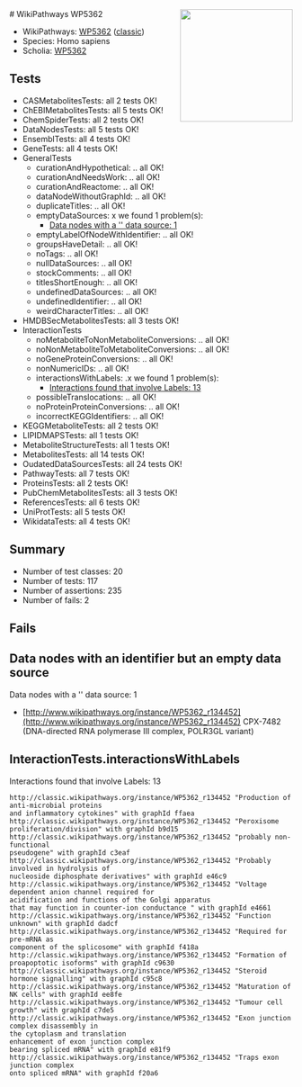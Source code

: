 <img style="float: right; width: 200px" src="https://upload.wikimedia.org/wikipedia/commons/thumb/8/83/Wplogo_with_text_500.png/640px-Wplogo_with_text_500.png" />
# WikiPathways WP5362

* WikiPathways: [WP5362](https://wikipathways.org/pathways/WP5362) ([classic](https://classic.wikipathways.org/instance/WP5362))
* Species: Homo sapiens
* Scholia: [WP5362](https://scholia.toolforge.org/wikipathways/WP5362)
## Tests
* CASMetabolitesTests: all 2 tests OK!
* ChEBIMetabolitesTests: all 5 tests OK!
* ChemSpiderTests: all 2 tests OK!
* DataNodesTests: all 5 tests OK!
* EnsemblTests: all 4 tests OK!
* GeneTests: all 4 tests OK!
* GeneralTests
    * curationAndHypothetical: .. all OK!
    * curationAndNeedsWork: .. all OK!
    * curationAndReactome: .. all OK!
    * dataNodeWithoutGraphId: .. all OK!
    * duplicateTitles: .. all OK!
    * emptyDataSources: x we found 1 problem(s):
        * [Data nodes with a '' data source: 1](#3d121fcc)
    * emptyLabelOfNodeWithIdentifier: .. all OK!
    * groupsHaveDetail: .. all OK!
    * noTags: .. all OK!
    * nullDataSources: .. all OK!
    * stockComments: .. all OK!
    * titlesShortEnough: .. all OK!
    * undefinedDataSources: .. all OK!
    * undefinedIdentifier: .. all OK!
    * weirdCharacterTitles: .. all OK!
* HMDBSecMetabolitesTests: all 3 tests OK!
* InteractionTests
    * noMetaboliteToNonMetaboliteConversions: .. all OK!
    * noNonMetaboliteToMetaboliteConversions: .. all OK!
    * noGeneProteinConversions: .. all OK!
    * nonNumericIDs: .. all OK!
    * interactionsWithLabels: .x we found 1 problem(s):
        * [Interactions found that involve Labels: 13](#fe97a8bb)
    * possibleTranslocations: .. all OK!
    * noProteinProteinConversions: .. all OK!
    * incorrectKEGGIdentifiers: .. all OK!
* KEGGMetaboliteTests: all 2 tests OK!
* LIPIDMAPSTests: all 1 tests OK!
* MetaboliteStructureTests: all 1 tests OK!
* MetabolitesTests: all 14 tests OK!
* OudatedDataSourcesTests: all 24 tests OK!
* PathwayTests: all 7 tests OK!
* ProteinsTests: all 2 tests OK!
* PubChemMetabolitesTests: all 3 tests OK!
* ReferencesTests: all 6 tests OK!
* UniProtTests: all 5 tests OK!
* WikidataTests: all 4 tests OK!


## Summary

* Number of test classes: 20
* Number of tests: 117
* Number of assertions: 235
* Number of fails: 2

## Fails

<a name="3d121fcc" />

## Data nodes with an identifier but an empty data source

Data nodes with a '' data source: 1

* [http://www.wikipathways.org/instance/WP5362_r134452](http://www.wikipathways.org/instance/WP5362_r134452) CPX-7482 (DNA-directed RNA polymerase III complex, POLR3GL variant)


<a name="fe97a8bb" />

## InteractionTests.interactionsWithLabels

Interactions found that involve Labels: 13
```
http://classic.wikipathways.org/instance/WP5362_r134452 "Production of anti-microbial proteins
and inflammatory cytokines" with graphId ffaea
http://classic.wikipathways.org/instance/WP5362_r134452 "Peroxisome proliferation/division" with graphId b9d15
http://classic.wikipathways.org/instance/WP5362_r134452 "probably non-functional
pseudogene" with graphId c3eaf
http://classic.wikipathways.org/instance/WP5362_r134452 "Probably involved in hydrolysis of 
nucleoside diphosphate derivatives" with graphId e46c9
http://classic.wikipathways.org/instance/WP5362_r134452 "Voltage dependent anion channel required for
acidification and functions of the Golgi apparatus
that may function in counter-ion conductance " with graphId e4661
http://classic.wikipathways.org/instance/WP5362_r134452 "Function unknown" with graphId dadcf
http://classic.wikipathways.org/instance/WP5362_r134452 "Required for pre-mRNA as 
component of the splicosome" with graphId f418a
http://classic.wikipathways.org/instance/WP5362_r134452 "Formation of proapoptotic isoforms" with graphId c9630
http://classic.wikipathways.org/instance/WP5362_r134452 "Steroid hormone signalling" with graphId c95c8
http://classic.wikipathways.org/instance/WP5362_r134452 "Maturation of NK cells" with graphId ee8fe
http://classic.wikipathways.org/instance/WP5362_r134452 "Tumour cell growth" with graphId c7de5
http://classic.wikipathways.org/instance/WP5362_r134452 "Exon junction complex disassembly in 
the cytoplasm and translation 
enhancement of exon junction complex 
bearing spliced mRNA" with graphId e81f9
http://classic.wikipathways.org/instance/WP5362_r134452 "Traps exon junction complex
onto spliced mRNA" with graphId f20a6
```

